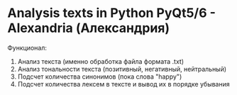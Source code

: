 # Analysis texts in Python PyQt5/6 - Alexandria (Александрия)

Функционал:
1. Анализ текста (именно обработка файла формата .txt)
2. Анализ тональности текста (позитивный, негативный, нейтральный)
3. Подсчет количества синонимов (пока слова "happy")
4. Подсчет количества лексем в тексте и вывод их в порядке убывания
